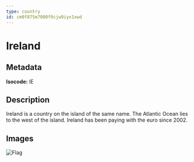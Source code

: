 ```yaml
---
type: country
id: cm0f875m7000f0cjw9iyx1xwd
---
```


# Ireland

## Metadata

**Isocode:** IE

## Description

Ireland is a country on the island of the same name. The Atlantic Ocean lies to the west of the island. Ireland has been paying with the euro since 2002.

## Images

![Flag](https://res.cloudinary.com/coinection/image/upload/v1582141076/images/flags/ireland_edi0ht.png)
